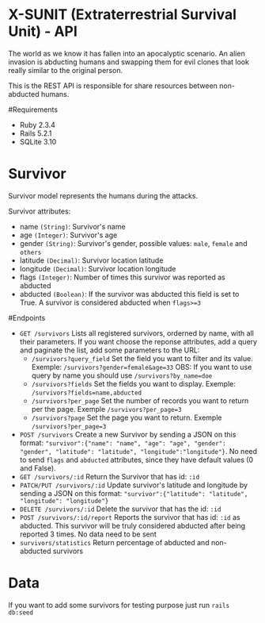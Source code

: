 # X-SUNIT (Extraterrestrial Survival Unit) - API
The world as we know it has fallen into an apocalyptic scenario. An alien invasion is abducting humans and swapping them for evil clones that look really similar to the original person.

This is the REST API is responsible for share resources between non-abducted humans.

#Requirements
* Ruby 2.3.4
* Rails 5.2.1
* SQLite 3.10

# Survivor
Survivor model represents the humans during the attacks. 

Survivor attributes:

* name `(String)`: Survivor's name  
* age `(Integer)`: Survivor's age
* gender `(String)`: Survivor's gender, possible values: `male`, `female` and `others` 
* latitude `(Decimal)`: Survivor location latitude 
* longitude `(Decimal)`: Survivor location longitude
* flags `(Integer)`: Number of times this survivor was reported as abducted
* abducted `(Boolean)`: If the survivor was abducted this field is set to True. A survivor is considered abducted when `flags>=3`

#Endpoints
* `GET /survivors` Lists all registered survivors, orderned by name, with all their parameters. If you want choose the reponse attributes, add a query and paginate the list, add some parameters to the URL:
    * `/survivors?query_field` Set the field you want to filter and its value. Exemple: `/survivors?gender=female&age=33`
    OBS: If you want to use query by name you should use `/survivors?by_name=doe`
    * `/survivors?fields` Set the fields you want to display. Exemple: `/survivors?fields=name,abducted`
    * `/survivors?per_page` Set the number of records you want to return per the page. Exemple `/survivors?per_page=3`
    * `/survivors?page` Set the page you want to return. Exemple `/survivors?per_page=3`
* `POST /survivors` Create a new Survivor by sending a JSON on this format: `"survivor":{"name": "name", "age": "age", "gender": "gender", "latitude": "latitude", "longitude":"longitude"}`. No need to send `flags` and `abducted` attributes, since they have default values (0 and False). 
* `GET /survivors/:id` Return the Survivor that has id: `:id`
* `PATCH/PUT /survivors/:id` Update survivor's latitude and longitude by sending a JSON on this format: `"survivor":{"latitude": "latitude", "longitude": "longitude"}`
* `DELETE /survivors/:id` Delete the survivor that has the id: `:id`
* `POST /survivors/:id/report` Reports the survivor that has id: `:id` as abducted. This survivor will be truly considered abducted after being reported 3 times. No data need to be sent
* `survivors/statistics` Return percentage of abducted and non-abducted survivors

# Data
If you want to add some survivors for testing purpose just run `rails db:seed`